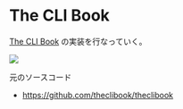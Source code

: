 # The CLI Book

[The CLI Book](https://www.amazon.co.jp/CLI-Book-Writing-Successful-Interfaces-ebook/dp/B077VNNWZ2/ref=sr_1_2?__mk_ja_JP=%E3%82%AB%E3%82%BF%E3%82%AB%E3%83%8A&crid=2YWPZLJQGKYQY&keywords=the+cli+book&qid=1653249222&sprefix=the+cli+book%2Caps%2C241&sr=8-2) の実装を行なっていく。

![](https://m.media-amazon.com/images/I/41y6ZjpJgRL.jpg)

元のソースコード

- https://github.com/theclibook/theclibook
